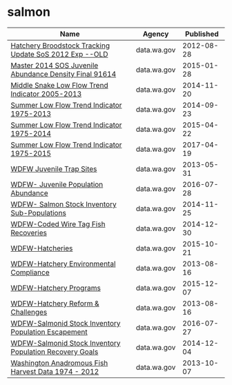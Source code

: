 # salmon

Name | Agency | Published
---- | ---- | ---------
[Hatchery Broodstock Tracking Update SoS 2012 Exp --OLD](../socrata/qp76-kq4t.md) | data.wa.gov | 2012-08-28
[Master 2014 SOS Juvenile Abundance Density Final 91614](../socrata/fkrj-zq56.md) | data.wa.gov | 2015-01-28
[Middle Snake Low Flow Trend Indicator 2005-2013](../socrata/g8kr-9vgm.md) | data.wa.gov | 2014-11-20
[Summer Low Flow Trend Indicator 1975-2013](../socrata/hdw4-yhs4.md) | data.wa.gov | 2014-09-23
[Summer Low Flow Trend Indicator 1975-2014](../socrata/6i3q-gfgy.md) | data.wa.gov | 2015-04-22
[Summer Low Flow Trend Indicator 1975-2015](../socrata/aw3j-6k75.md) | data.wa.gov | 2017-04-19
[WDFW Juvenile Trap Sites](../socrata/42qd-frvg.md) | data.wa.gov | 2013-05-31
[WDFW- Juvenile Population Abundance](../socrata/cqra-s74n.md) | data.wa.gov | 2016-07-28
[WDFW- Salmon Stock Inventory Sub-Populations](../socrata/a262-e2bp.md) | data.wa.gov | 2014-11-25
[WDFW-Coded Wire Tag Fish Recoveries](../socrata/auvb-4rvk.md) | data.wa.gov | 2014-12-30
[WDFW-Hatcheries](../socrata/hjdc-v2n4.md) | data.wa.gov | 2015-10-21
[WDFW-Hatchery Environmental Compliance](../socrata/kkze-qu6r.md) | data.wa.gov | 2013-08-16
[WDFW-Hatchery Programs](../socrata/8d7d-8in5.md) | data.wa.gov | 2015-12-07
[WDFW-Hatchery Reform & Challenges](../socrata/yad4-zsfv.md) | data.wa.gov | 2013-08-16
[WDFW-Salmonid Stock Inventory Population Escapement](../socrata/fgyz-n3uk.md) | data.wa.gov | 2016-07-27
[WDFW-Salmonid Stock Inventory Population Recovery Goals](../socrata/d8mu-pcf6.md) | data.wa.gov | 2014-12-04
[Washington Anadromous Fish Harvest Data 1974 - 2012](../socrata/9mju-mxty.md) | data.wa.gov | 2013-10-07

